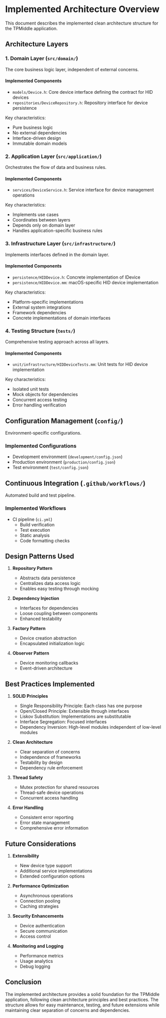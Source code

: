 # Implemented Architecture Overview

This document describes the implemented clean architecture structure for the TPMiddle application.

## Architecture Layers

### 1. Domain Layer (`src/domain/`)

The core business logic layer, independent of external concerns.

#### Implemented Components

- `models/Device.h`: Core device interface defining the contract for HID devices
- `repositories/DeviceRepository.h`: Repository interface for device persistence

Key characteristics:

- Pure business logic
- No external dependencies
- Interface-driven design
- Immutable domain models

### 2. Application Layer (`src/application/`)

Orchestrates the flow of data and business rules.

#### Implemented Components

- `services/DeviceService.h`: Service interface for device management operations

Key characteristics:

- Implements use cases
- Coordinates between layers
- Depends only on domain layer
- Handles application-specific business rules

### 3. Infrastructure Layer (`src/infrastructure/`)

Implements interfaces defined in the domain layer.

#### Implemented Components

- `persistence/HIDDevice.h`: Concrete implementation of IDevice
- `persistence/HIDDevice.mm`: macOS-specific HID device implementation

Key characteristics:

- Platform-specific implementations
- External system integrations
- Framework dependencies
- Concrete implementations of domain interfaces

### 4. Testing Structure (`tests/`)

Comprehensive testing approach across all layers.

#### Implemented Components

- `unit/infrastructure/HIDDeviceTests.mm`: Unit tests for HID device implementation

Key characteristics:

- Isolated unit tests
- Mock objects for dependencies
- Concurrent access testing
- Error handling verification

## Configuration Management (`config/`)

Environment-specific configurations.

### Implemented Configurations

- Development environment (`development/config.json`)
- Production environment (`production/config.json`)
- Test environment (`test/config.json`)

## Continuous Integration (`.github/workflows/`)

Automated build and test pipeline.

### Implemented Workflows

- CI pipeline (`ci.yml`)
  - Build verification
  - Test execution
  - Static analysis
  - Code formatting checks

## Design Patterns Used

1. **Repository Pattern**
   - Abstracts data persistence
   - Centralizes data access logic
   - Enables easy testing through mocking

2. **Dependency Injection**
   - Interfaces for dependencies
   - Loose coupling between components
   - Enhanced testability

3. **Factory Pattern**
   - Device creation abstraction
   - Encapsulated initialization logic

4. **Observer Pattern**
   - Device monitoring callbacks
   - Event-driven architecture

## Best Practices Implemented

1. **SOLID Principles**
   - Single Responsibility Principle: Each class has one purpose
   - Open/Closed Principle: Extensible through interfaces
   - Liskov Substitution: Implementations are substitutable
   - Interface Segregation: Focused interfaces
   - Dependency Inversion: High-level modules independent of low-level modules

2. **Clean Architecture**
   - Clear separation of concerns
   - Independence of frameworks
   - Testability by design
   - Dependency rule enforcement

3. **Thread Safety**
   - Mutex protection for shared resources
   - Thread-safe device operations
   - Concurrent access handling

4. **Error Handling**
   - Consistent error reporting
   - Error state management
   - Comprehensive error information

## Future Considerations

1. **Extensibility**
   - New device type support
   - Additional service implementations
   - Extended configuration options

2. **Performance Optimization**
   - Asynchronous operations
   - Connection pooling
   - Caching strategies

3. **Security Enhancements**
   - Device authentication
   - Secure communication
   - Access control

4. **Monitoring and Logging**
   - Performance metrics
   - Usage analytics
   - Debug logging

## Conclusion

The implemented architecture provides a solid foundation for the TPMiddle application, following clean architecture principles and best practices. The structure allows for easy maintenance, testing, and future extensions while maintaining clear separation of concerns and dependencies.

